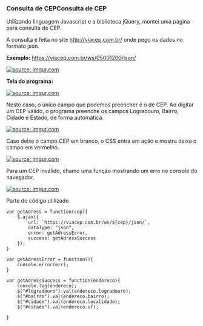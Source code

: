 ### Consulta de CEPConsulta de CEP

Utilizando linguagem Javascript e a biblioteca jQuery, montei uma página para consulta de CEP.

A consulta é feita no site http://viacep.com.br/ onde pego os dados no formato json.

**Exemplo:**
https://viacep.com.br/ws/05001200/json/

<a href="https://imgur.com/Be265v9"><img src="https://i.imgur.com/Be265v9.png" title="source: imgur.com" /></a>

**Tela do programa:**

<a href="https://imgur.com/7HqEkzs"><img src="https://i.imgur.com/7HqEkzs.png" title="source: imgur.com" /></a>

Neste caso, o único campo que podemos preencher é o de CEP. Ao digitar um CEP válido, o programa preenche os campos Logradouro, Bairro, Cidade e Estado, de forma automática.

<a href="https://imgur.com/jerrkOl"><img src="https://i.imgur.com/jerrkOl.png" title="source: imgur.com" /></a>

Caso deixe o campo CEP em branco, o CSS entra em ação e mostra deixa o campo em vermelho.

<a href="https://imgur.com/Fn86bGp"><img src="https://i.imgur.com/Fn86bGp.png" title="source: imgur.com" /></a>

Para um CEP inválido, chamo uma função mostrando um erro no console do navegador.

<a href="https://imgur.com/ZzuRbyd"><img src="https://i.imgur.com/ZzuRbyd.png" title="source: imgur.com" /></a>

Parte do código utilizado

    var getAdress = function(cep){
        $.ajax({
            url: `https://viacep.com.br/ws/${cep}/json/`,
            dataType: "json",
            error: getAdressError,
            success: getAdressSuccess
        });
    }

    var getAdressError = function(){
        console.error(err);
    }

    var getAdressSuccess = function(endereco){
        console.log(endereco);
        $("#logradouro").val(endereco.logradouro);
        $("#bairro").val(endereco.bairro);
        $("#cidade").val(endereco.localidade);
        $("#estado").val(endereco.uf);

    }
